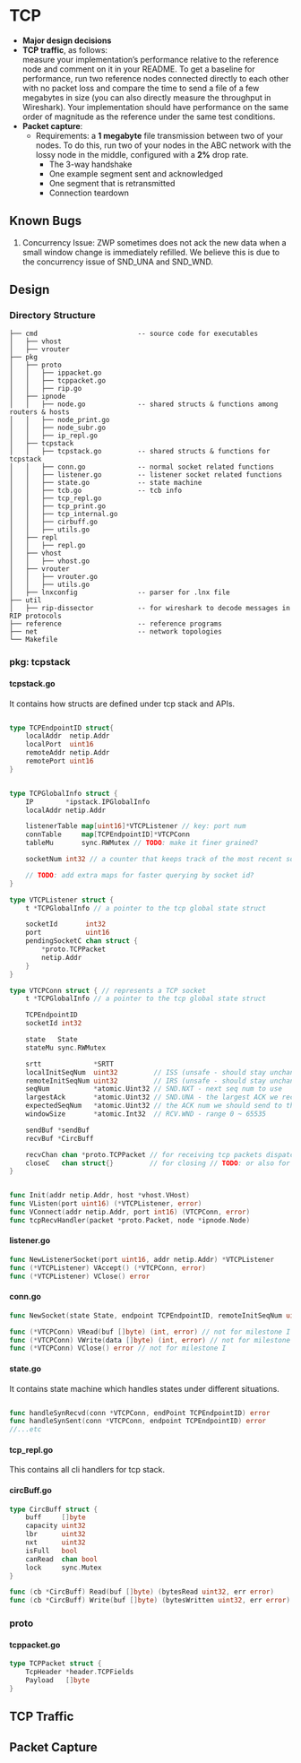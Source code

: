 # TCP

- **Major design decisions**
- **TCP traffic**, as follows: \
    measure your implementation’s performance relative to the reference node and comment on it in your README.
    To get a baseline for performance, run two reference nodes connected directly to each other with no packet loss and compare the time to send a file of a few megabytes in size (you can also directly measure the throughput in Wireshark). Your implementation should have performance on the same order of magnitude as the reference under the same test conditions.
- **Packet capture**: 
    - Requirements: a **1 megabyte** file transmission between two of your nodes. To do this, run two of your nodes in the ABC network with the lossy node in the middle, configured with a **2%** drop rate.
        - The 3-way handshake
        - One example segment sent and acknowledged
        - One segment that is retransmitted
        - Connection teardown

## Known Bugs

1. Concurrency Issue: ZWP sometimes does not ack the new data when a small window change is immediately refilled. We believe this is due to the concurrency issue of SND_UNA and SND_WND. 

## Design 

### Directory Structure

```
├── cmd                         -- source code for executables
│   ├── vhost
│   ├── vrouter
├── pkg
│   ├── proto
│   │   ├── ippacket.go
│   │   ├── tcppacket.go
│   │   ├── rip.go
│   ├── ipnode
│   │   ├── node.go             -- shared structs & functions among routers & hosts
│   │   ├── node_print.go
│   │   ├── node_subr.go
│   │   ├── ip_repl.go
│   ├── tcpstack
│   │   ├── tcpstack.go         -- shared structs & functions for tcpstack
│   │   ├── conn.go             -- normal socket related functions
│   │   ├── listener.go         -- listener socket related functions
│   │   ├── state.go            -- state machine
│   │   ├── tcb.go              -- tcb info
│   │   ├── tcp_repl.go         
│   │   ├── tcp_print.go  
│   │   ├── tcp_internal.go 
│   │   ├── cirbuff.go      
│   │   ├── utils.go  
│   ├── repl
│   │   ├── repl.go
│   ├── vhost
│   │   ├── vhost.go
│   ├── vrouter
│   │   ├── vrouter.go
│   │   ├── utils.go
│   ├── lnxconfig               -- parser for .lnx file
├── util
│   ├── rip-dissector           -- for wireshark to decode messages in RIP protocols
├── reference                   -- reference programs
├── net                         -- network topologies
└── Makefile
```

### pkg: tcpstack

#### tcpstack.go

It contains how structs are defined under tcp stack and APIs.

```Go

type TCPEndpointID struct{
    localAddr  netip.Addr
    localPort  uint16
    remoteAddr netip.Addr
    remotePort uint16
}


type TCPGlobalInfo struct {
	IP        *ipstack.IPGlobalInfo
	localAddr netip.Addr

	listenerTable map[uint16]*VTCPListener // key: port num
	connTable     map[TCPEndpointID]*VTCPConn
	tableMu       sync.RWMutex // TODO: make it finer grained?

	socketNum int32 // a counter that keeps track of the most recent socket id

	// TODO: add extra maps for faster querying by socket id?
}

type VTCPListener struct {
	t *TCPGlobalInfo // a pointer to the tcp global state struct

	socketId       int32
	port           uint16
	pendingSocketC chan struct {
		*proto.TCPPacket
		netip.Addr
	}
}

type VTCPConn struct { // represents a TCP socket
	t *TCPGlobalInfo // a pointer to the tcp global state struct

	TCPEndpointID
	socketId int32

	state   State
	stateMu sync.RWMutex

	srtt             *SRTT
	localInitSeqNum  uint32         // ISS (unsafe - should stay unchanged once initialized)
	remoteInitSeqNum uint32         // IRS (unsafe - should stay unchanged once the connection is established)
	seqNum           *atomic.Uint32 // SND.NXT - next seq num to use
	largestAck       *atomic.Uint32 // SND.UNA - the largest ACK we received
	expectedSeqNum   *atomic.Uint32 // the ACK num we should send to the other side
	windowSize       *atomic.Int32  // RCV.WND - range 0 ~ 65535

	sendBuf *sendBuf
	recvBuf *CircBuff

	recvChan chan *proto.TCPPacket // for receiving tcp packets dispatched to this connection
	closeC   chan struct{}         // for closing // TODO: or also for other user input...?
}


func Init(addr netip.Addr, host *vhost.VHost) 
func VListen(port uint16) (*VTCPListener, error)
func VConnect(addr netip.Addr, port int16) (VTCPConn, error)
func tcpRecvHandler(packet *proto.Packet, node *ipnode.Node)
```

#### listener.go

```Go
func NewListenerSocket(port uint16, addr netip.Addr) *VTCPListener 
func (*VTCPListener) VAccept() (*VTCPConn, error)
func (*VTCPListener) VClose() error
```

#### conn.go

```Go
func NewSocket(state State, endpoint TCPEndpointID, remoteInitSeqNum uint32) *VTCPConn

func (*VTCPConn) VRead(buf []byte) (int, error) // not for milestone I
func (*VTCPConn) VWrite(data []byte) (int, error) // not for milestone I
func (*VTCPConn) VClose() error // not for milestone I
```

#### state.go

It contains state machine which handles states under different situations.

```Go

func handleSynRecvd(conn *VTCPConn, endPoint TCPEndpointID) error
func handleSynSent(conn *VTCPConn, endpoint TCPEndpointID) error
//...etc
```

#### tcp_repl.go
 
This contains all cli handlers for tcp stack.


#### circBuff.go

```Go
type CircBuff struct {
	buff     []byte
	capacity uint32
	lbr      uint32
	nxt      uint32
	isFull   bool
	canRead  chan bool
	lock     sync.Mutex
}

func (cb *CircBuff) Read(buf []byte) (bytesRead uint32, err error) 
func (cb *CircBuff) Write(buf []byte) (bytesWritten uint32, err error)
```

### proto

#### tcppacket.go

```Go
type TCPPacket struct {
	TcpHeader *header.TCPFields
	Payload   []byte
}
```

## TCP Traffic

## Packet Capture